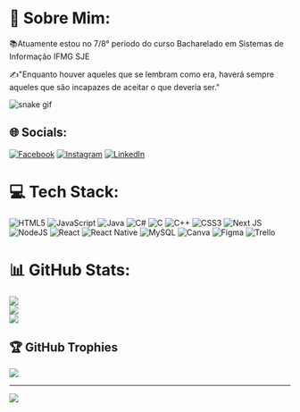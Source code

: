 # 💫 Sobre Mim:
📚Atuamente estou no 7/8° periodo do curso Bacharelado em Sistemas de Informação IFMG SJE

✍"Enquanto houver aqueles que se lembram como era, haverá sempre aqueles que são incapazes de aceitar o que deveria ser."

![snake gif](https://github.com/mateus00dias/mateus00dias/blob/output/github-contribution-grid-snake.svg)

## 🌐 Socials:
[![Facebook](https://img.shields.io/badge/Facebook-%231877F2.svg?logo=Facebook&logoColor=white)](https://facebook.com/mateus00dias) [![Instagram](https://img.shields.io/badge/Instagram-%23E4405F.svg?logo=Instagram&logoColor=white)](https://instagram.com/mateus00dias) [![LinkedIn](https://img.shields.io/badge/LinkedIn-%230077B5.svg?logo=linkedin&logoColor=white)](https://linkedin.com/in/mateus00dias) 

# 💻 Tech Stack:
![HTML5](https://img.shields.io/badge/html5-%23E34F26.svg?style=for-the-badge&logo=html5&logoColor=white) ![JavaScript](https://img.shields.io/badge/javascript-%23323330.svg?style=for-the-badge&logo=javascript&logoColor=%23F7DF1E) ![Java](https://img.shields.io/badge/java-%23ED8B00.svg?style=for-the-badge&logo=java&logoColor=white) ![C#](https://img.shields.io/badge/c%23-%23239120.svg?style=for-the-badge&logo=c-sharp&logoColor=white) ![C](https://img.shields.io/badge/c-%2300599C.svg?style=for-the-badge&logo=c&logoColor=white) ![C++](https://img.shields.io/badge/c++-%2300599C.svg?style=for-the-badge&logo=c%2B%2B&logoColor=white) ![CSS3](https://img.shields.io/badge/css3-%231572B6.svg?style=for-the-badge&logo=css3&logoColor=white) ![Next JS](https://img.shields.io/badge/Next-black?style=for-the-badge&logo=next.js&logoColor=white) ![NodeJS](https://img.shields.io/badge/node.js-6DA55F?style=for-the-badge&logo=node.js&logoColor=white) ![React](https://img.shields.io/badge/react-%2320232a.svg?style=for-the-badge&logo=react&logoColor=%2361DAFB) ![React Native](https://img.shields.io/badge/react_native-%2320232a.svg?style=for-the-badge&logo=react&logoColor=%2361DAFB) ![MySQL](https://img.shields.io/badge/mysql-%2300f.svg?style=for-the-badge&logo=mysql&logoColor=white) ![Canva](https://img.shields.io/badge/Canva-%2300C4CC.svg?style=for-the-badge&logo=Canva&logoColor=white) 	![Figma](https://img.shields.io/badge/figma-%23F24E1E.svg?style=for-the-badge&logo=figma&logoColor=white) ![Trello](https://img.shields.io/badge/Trello-%23026AA7.svg?style=for-the-badge&logo=Trello&logoColor=white)
# 📊 GitHub Stats:
![](https://github-readme-stats.vercel.app/api?username=mateus00dias&theme=dark&hide_border=false&include_all_commits=false&count_private=false)<br/>
![](https://github-readme-streak-stats.herokuapp.com/?user=mateus00dias&theme=dark&hide_border=false)<br/>
![](https://github-readme-stats.vercel.app/api/top-langs/?username=mateus00dias&theme=dark&hide_border=false&include_all_commits=false&count_private=false&layout=compact)

## 🏆 GitHub Trophies
![](https://github-profile-trophy.vercel.app/?username=mateus00dias&theme=darkhub&no-frame=false&no-bg=false&margin-w=4)

---
[![](https://visitcount.itsvg.in/api?id=mateus00dias&icon=0&color=0)](https://visitcount.itsvg.in)

